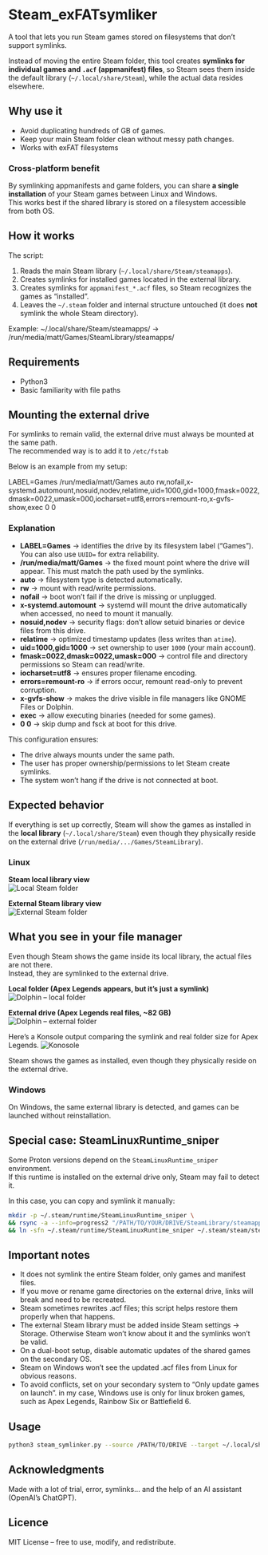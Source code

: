 # Steam_exFATsymliker
A tool that lets you run Steam games stored on filesystems that don’t support symlinks.

Instead of moving the entire Steam folder, this tool creates **symlinks for individual games and `.acf` (appmanifest) files**, so Steam sees them inside the default library (`~/.local/share/Steam`), while the actual data resides elsewhere.

## Why use it
- Avoid duplicating hundreds of GB of games.  
- Keep your main Steam folder clean without messy path changes.  
- Works with exFAT filesystems

### Cross-platform benefit
By symlinking appmanifests and game folders, you can share **a single installation** of your Steam games between Linux and Windows.  
This works best if the shared library is stored on a filesystem accessible from both OS. 

## How it works
The script:
1. Reads the main Steam library (`~/.local/share/Steam/steamapps`).
2. Creates symlinks for installed games located in the external library.
3. Creates symlinks for `appmanifest_*.acf` files, so Steam recognizes the games as “installed”.
4. Leaves the `~/.steam` folder and internal structure untouched (it does **not** symlink the whole Steam directory).

Example: ~/.local/share/Steam/steamapps/ -> /run/media/matt/Games/SteamLibrary/steamapps/

## Requirements
- Python3
- Basic familiarity with file paths

## Mounting the external drive

For symlinks to remain valid, the external drive must always be mounted at the same path.  
The recommended way is to add it to `/etc/fstab`

Below is an example from my setup:

LABEL=Games /run/media/matt/Games auto rw,nofail,x-systemd.automount,nosuid,nodev,relatime,uid=1000,gid=1000,fmask=0022,dmask=0022,umask=000,iocharset=utf8,errors=remount-ro,x-gvfs-show,exec 0 0


### Explanation
- **LABEL=Games** → identifies the drive by its filesystem label (“Games”). You can also use `UUID=` for extra reliability.  
- **/run/media/matt/Games** → the fixed mount point where the drive will appear. This must match the path used by the symlinks.  
- **auto** → filesystem type is detected automatically.  
- **rw** → mount with read/write permissions.  
- **nofail** → boot won’t fail if the drive is missing or unplugged.  
- **x-systemd.automount** → systemd will mount the drive automatically when accessed, no need to mount it manually.  
- **nosuid,nodev** → security flags: don’t allow setuid binaries or device files from this drive.  
- **relatime** → optimized timestamp updates (less writes than `atime`).  
- **uid=1000,gid=1000** → set ownership to user `1000` (your main account).  
- **fmask=0022,dmask=0022,umask=000** → control file and directory permissions so Steam can read/write.  
- **iocharset=utf8** → ensures proper filename encoding.  
- **errors=remount-ro** → if errors occur, remount read-only to prevent corruption.  
- **x-gvfs-show** → makes the drive visible in file managers like GNOME Files or Dolphin.  
- **exec** → allow executing binaries (needed for some games).  
- **0 0** → skip dump and fsck at boot for this drive.  

This configuration ensures:
- The drive always mounts under the same path.  
- The user has proper ownership/permissions to let Steam create symlinks.  
- The system won’t hang if the drive is not connected at boot.  


## Expected behavior

If everything is set up correctly, Steam will show the games as installed in the **local library** (`~/.local/share/Steam`) even though they physically reside on the external drive (`/run/media/.../Games/SteamLibrary`).

### Linux 

**Steam local library view**  
![Local Steam folder](assets/localfolder.png)

**External Steam library view**  
![External Steam folder](assets/gamesfolder.png)

## What you see in your file manager

Even though Steam shows the game inside its local library, the actual files are not there.  
Instead, they are symlinked to the external drive.

**Local folder (Apex Legends appears, but it’s just a symlink)**  
![Dolphin – local folder](assets/dolphin_local.png)

**External drive (Apex Legends real files, ~82 GB)**  
![Dolphin – external folder](assets/dolphin_exFATfolder.png)

Here’s a Konsole output comparing the symlink and real folder size for Apex Legends.
![Konosole](assets/konsole.png)


Steam shows the games as installed, even though they physically reside on the external drive.  


### Windows
On Windows, the same external library is detected, and games can be launched without reinstallation.  

## Special case: SteamLinuxRuntime_sniper

Some Proton versions depend on the `SteamLinuxRuntime_sniper` environment.  
If this runtime is installed on the external drive only, Steam may fail to detect it.  

In this case, you can copy and symlink it manually:

```bash
mkdir -p ~/.steam/runtime/SteamLinuxRuntime_sniper \
&& rsync -a --info=progress2 "/PATH/TO/YOUR/DRIVE/SteamLibrary/steamapps/common/SteamLinuxRuntime_sniper/" ~/.steam/runtime/SteamLinuxRuntime_sniper/ \
&& ln -sfn ~/.steam/runtime/SteamLinuxRuntime_sniper ~/.steam/steam/steamapps/common/SteamLinuxRuntime_sniper
```

## Important notes
- It does not symlink the entire Steam folder, only games and manifest files.
- If you move or rename game directories on the external drive, links will break and need to be recreated.
- Steam sometimes rewrites .acf files; this script helps restore them properly when that happens.
- The external Steam library must be added inside Steam settings → Storage. Otherwise Steam won’t know about it and the symlinks won’t be valid.
- On a dual-boot setup, disable automatic updates of the shared games on the secondary OS.
- Steam on Windows won’t see the updated .acf files from Linux for obvious reasons.
- To avoid conflicts, set on your secondary system to “Only update games on launch”. in my case, Windows use is only for linux broken games, such as Apex Legends, Rainbow Six or Battlefield 6. 

## Usage
```bash
python3 steam_symlinker.py --source /PATH/TO/DRIVE --target ~/.local/share/Steam/steamapps 
```
## Acknowledgments
Made with a lot of trial, error, symlinks… and the help of an AI assistant (OpenAI’s ChatGPT).  

## Licence
MIT License – free to use, modify, and redistribute.
